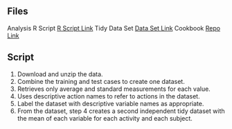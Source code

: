 ## Files
Analysis R Script  [R Script Link](https://github.com/A1exanderAlexeyuk/courseraDS/blob/main/run_analysis.R "run_analysis.R")
Tidy Data Set  [Data Set Link](https://github.com/A1exanderAlexeyuk/courseraDS/blob/main/tidyData.txt "tidyData.txt")
Cookbook [Repo Link](https://github.com/A1exanderAlexeyuk/courseraDS/blob/main/CodeBook.md "CodeBook.md")

## Script
1. Download and unzip the data.
2. Combine the training and test cases to create one dataset.
3. Retrieves only average and standard measurements for each value.
4. Uses descriptive action names to refer to actions in the dataset.
5. Label the dataset with descriptive variable names as appropriate.
6. From the dataset, step 4 creates a second independent tidy dataset with the mean of each variable for each activity and each subject.
